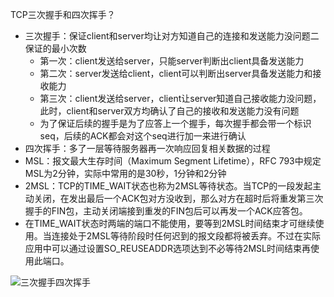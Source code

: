 TCP三次握手和四次挥手？

- 三次握手：保证client和server均让对方知道自己的连接和发送能力没问题二保证的最小次数
  - 第一次：client发送给server，只能server判断出client具备发送能力
  - 第二次：server发送给client，client可以判断出server具备发送能力和接收能力
  - 第三次：client发送给server，client让server知道自己接收能力没问题，此时，client和server双方均确认了自己的接收和发送能力没有问题
  - 为了保证后续的握手是为了应答上一个握手，每次握手都会带一个标识seq，后续的ACK都会对这个seq进行加一来进行确认
- 四次挥手：多了一层等待服务器再一次响应回复相关数据的过程
- MSL：报文最大生存时间（Maximum Segment Lifetime），RFC 793中规定MSL为2分钟，实际中常用的是30秒，1分钟和2分钟
- 2MSL：TCP的TIME_WAIT状态也称为2MSL等待状态。当TCP的一段发起主动关闭，在发出最后一个ACK包对方没收到，那么对方在超时后将重发第三次握手的FIN包，主动关闭端接到重发的FIN包后可以再发一个ACK应答包。
- 在TIME_WAIT状态时两端的端口不能使用，要等到2MSL时间结束才可继续使用。当连接处于2MSL等待阶段时任何迟到的报文段都将被丢弃。不过在实际应用中可以通过设置SO_REUSEADDR选项达到不必等待2MSL时间结束再使用此端口。

![三次握手四次挥手](https://likwotsing.github.io/images/三次握手四次挥手.png)